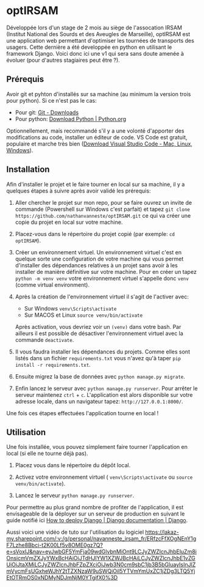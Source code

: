# optIRSAM
Développée lors d'un stage de 2 mois au siège de l'assocation IRSAM (Institut National des Sourds et des Aveugles de Marseille), optIRSAM est une application web permettant d'optimiser les tournées de transports des usagers. Cette dernière a été developpée en python en utilisant le framework Django. Voici donc ici une v1 qui sera sans doute amenée à évoluer (pour d'autres stagiaires peut être ?).

## Prérequis
Avoir git et pyhton d'installés sur sa machine (au minimum la version trois pour python).
Si ce n'est pas le cas:
- Pour git: [Git - Downloads](https://git-scm.com/downloads)
- Pour python: [Download Python | Python.org](https://www.python.org/downloads/) 

Optionnellement, mais recommandé s'il y a une volonté d'apporter des modifications au code, installer un éditeur de code. VS Code est gratuit, populaire et marche très bien ([Download Visual Studio Code - Mac, Linux, Windows](https://code.visualstudio.com/Download)).
 
## Installation
Afin d'installer le projet et le faire tourner en local sur sa machine, il y a quelques étapes à suivre après avoir validé les prérequis:
1. Aller chercher le projet sur mon repo, pour se faire ouvrez un invite de commande (Powershell sur Windows c'est parfait) et tapez `git clone https://github.com/nathanvanneste/optIRSAM.git` ce qui va créer une copie du projet en local sur votre machine.

2. Placez-vous dans le répertoire du projet copié (par exemple: `cd optIRSAM`).

3. Créer un environnement virtuel. Un environnement virtuel c'est en quelque sorte une configuration de votre machine qui vous permet d'installer des dépendances relatives à un projet sans avoir à les installer de manière définitive sur votre machine. Pour en créer un tapez `python -m venv venv` votre environnement virtuel s'appelle donc `venv` (comme virtual environment).

4. Après la création de l'environnement virtuel il s'agit de l'activer avec:
	- Sur Windows `venv\Scripts\activate`
	- Sur MACOS et Linux `source venv/bin/activate`

	Après activation, vous devriez voir un `(venv)` dans votre bash. Par ailleurs il est possible de désactiver l'environnement virtuel avec la commande `deactivate`.
5. Il vous faudra installer les dépendances du projets. Comme elles sont listés dans un fichier `requirements.txt` vous n'avez qu'à taper `pip install -r requirements.txt`.
6. Ensuite migrez la base de données avec `python manage.py migrate`.
7. Enfin lancez le serveur avec `python manage.py runserver`. Pour arrêter le serveur maintenez `ctrl` + `c`.
L'application est alors disponible sur votre adresse locale, dans un navigateur tapez: `http://127.0.0.1:8000/`.

Une fois ces étapes effectuées l'application tourne en local !
## Utilisation
Une fois installée, vous pouvez simplement faire tourner l'application en local (si elle ne tourne déjà pas).

1. Placez vous dans le répertoire du dépôt local.

2. Activez votre environnement virtuel ( `venv\Scripts\activate` ou `source venv/bin/activate`).

3. Lancez le serveur  `python manage.py runserver`.


Pour permettre au plus grand nombre de profiter de l'application, il est envisageable de la déployer sur un serveur de production en suivant le guide notifié ici [How to deploy Django | Django documentation | Django](https://docs.djangoproject.com/en/5.2/howto/deployment/).

Aussi voici une vidéo de tuto sur l'utilisation du logiciel https://lakaz-my.sharepoint.com/:v:/g/personal/navanneste_irsam_fr/ERfzcFfXOgNEnY1gF7Lzhe8Bbci-t2K00Lf5v8OME0gz7Q?e=sVoxIJ&nav=eyJwbGF5YmFja09wdGlvbnMiOnt9LCJyZWZlcnJhbEluZm8iOnsicmVmZXJyYWxBcHAiOiJTdHJlYW1XZWJBcHAiLCJyZWZlcnJhbE1vZGUiOiJtaXMiLCJyZWZlcnJhbFZpZXciOiJwb3N0cm9sbC1jb3B5bGluayIsInJlZmVycmFsUGxheWJhY2tTZXNzaW9uSWQiOiI5YTVmYmUxZC1jZDg3LTQ5YjEtOTRmOS0xNDMyNDJmNjM0YTgifX0%3D
